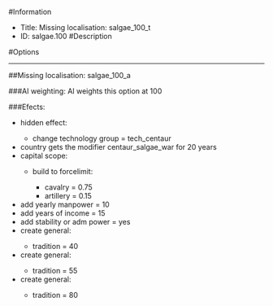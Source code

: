 #Information
 - Title: Missing localisation: salgae_100_t
 - ID: salgae.100
#Description

#Options

___
##Missing localisation: salgae_100_a

###AI weighting:
AI weights this option at 100


###Efects:<ul><li>hidden effect:</li><ul><li>change technology group = tech_centaur</li></ul><li>country gets the modifier centaur_salgae_war for 20 years</li><li>capital scope:</li><ul><li>build to forcelimit:</li><ul><li>cavalry = 0.75</li><li>artillery = 0.15</li></ul></ul><li>add yearly manpower = 10</li><li>add years of income = 15</li><li>add stability or adm power = yes</li><li>create general:</li><ul><li>tradition = 40</li></ul><li>create general:</li><ul><li>tradition = 55</li></ul><li>create general:</li><ul><li>tradition = 80</li></ul></ul>
